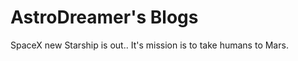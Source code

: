 # AstroDreamer's Blogs
<p>
SpaceX new Starship is out.. It's mission is to take humans to Mars.
</p>
